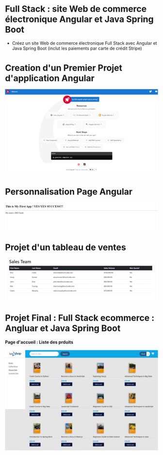 # Full Stack : site Web de commerce électronique Angular et Java Spring Boot


+ Créez un site Web de commerce électronique Full Stack avec Angular et Java Spring Boot (inclut les paiements par carte de crédit Stripe)



# Creation d'un Premier Projet d'application Angular

![image1](images/first_page_angular.jpeg)


# Personnalisation Page Angular

![image](images/first_project.jpeg)

# Projet d'un tableau de ventes

![image](images/sales_project.jpeg)

# Projet Final : Full Stack ecommerce : Angluar et Java Spring Boot

#### Page d'accueil : Liste des prduits

![images](images/product_list.jpeg)


